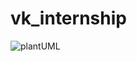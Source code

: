 # vk_internship

![plantUML](http://www.plantuml.com/plantuml/png/PLFTRX915BvsdkA4UB64NMAzL49Q3HV4n9feeeanct4PbWtxWxkpfXL906kzy89xdm9hIR4MV8NPD-gPcIuCvGREVEUSxtpVcTd3ZDEKvr58V1enz-XL6vmqy7lSQK94O-epD-DiO6Jp0QQy98wPnuCaTZ7aQH8IeneQN-kAf0wghomn3vfedsUtgDIYm8Zs6I5nmXdmP0195pOma4OMV65F3XurnI-n5gjYKaoBSV5DN1TJiIx6DeYLc0E64mpMua8im0iPJTsF2KqxTNx2xIq75gt5bRWKSx4efb2SOV1N_DFpOlnHzURG2n3NIAvcOUyDYFygMAAGx_X_YH4IJP3eHkfOYZ-OdzUt51dZJd66YbUe-HpBPu2b2xGoKo9G3peeVaX8Pt4cSacVU3uN2yE0VuzCB47yHXhS25BX-Mgdj_WffU5kb86P700LT8qgiM5SgHCMTq1kdX3YXJJBOFCWXgJsq7r-VFoYtNfV2JgL3qzDe4UpdeH8JJqqLxPP679cGv-TLaaDhq-_6giR-7cA-209OWv7PV2igffvdkdkAY6ZKiN--v5w5F-Gl6ozjQ7rhltw3TOxidSevO2plKTRXQbxK0QFRVYKivoD02NVKRfAkgNaEYM6fti8haXgg-7ktSyq33gkehI2ZWroRbMdDhCj1SA3hHlO-OOQQ9wbNUgnPbEvObplwOv8xmHFctxpqzdjWE78RD80Ikynhw_5MgQJao3JGarKCPaR26BVpMYNyLCJLfmHvMnFcRnfbELqWp3KdvtUSSRJtECQiJRhgMhzIQmJfMjrs7fNc7uuva8EyJBoABm5)